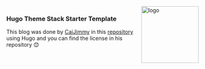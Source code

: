<img align="right" width="150" alt="logo" src="https://user-images.githubusercontent.com/5889006/190859553-5b229b4f-c476-4cbd-928f-890f5265ca4c.png">

### Hugo Theme Stack Starter Template

This blog was done by [CaiJimmy](https://github.com/CaiJimmy) in this [repository](https://github.com/CaiJimmy/hugo-theme-stack) using Hugo and you can find the license in his repository 😊




